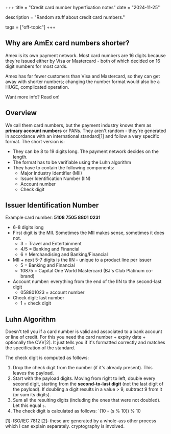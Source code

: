 
+++
title = "Credit card number hyperfixation notes"
date = "2024-11-25"

description = "Random stuff about credit card numbers."

tags = ["off-topic"]
+++

## Why are AmEx card numbers shorter?

Amex is its own payment network. Most card numbers are 16 digits because they're issued either by Visa or Mastercard - both of which decided on 16 digit numbers for most cards.

Amex has far fewer customers than Visa and Mastercard, so they can get away with shorter numbers; changing the number format would also be a HUGE, complicated operation. 

Want more info? Read on!

## Overview

We call them card numbers, but the payment industry knows them as **primary account numbers** or PANs. They aren't random - they're generated in accordance with an international standard[1] and follow a very specific format. The short version is:

* They can be 8 to 19 digits long. The payment network decides on the length. 
* The format has to be verifiable using the Luhn algorithm
* They have to contain the following components:
	* Major Industry Identifier (MII) 
	* Issuer Identification Number (IIN)
	* Account number
	* Check digit

## Issuer Identification Number

Example card number: **5108 7505 8801 0231**

* 6-8 digits long
* First digit is the MII. Sometimes the MII makes sense, sometimes it does not.
	* 3 = Travel and Entertainment
	* 4/5 = Banking and Financial
	* 6 = Merchandising and Banking/Financial
* MII + next 5-7 digits is the IIN - unique to a product line per issuer
	* 5 = Banking and Financial
	* 10875 = Capital One World Mastercard (BJ's Club Platinum co-brand)
* Account number: everything from the end of the IIN to the second-last digit
	* 058801023 = account number
* Check digit: last number
	* 1 = check digit

## Luhn Algorithm

Doesn't tell you if a card number is valid and associated to a bank account or line of credit. For this you need the card number + expiry date + optionally the CVV[2]. It just tells you if it's formatted correctly and matches the specification of the standard.

The check digit is computed as follows:

1. Drop the check digit from the number (if it's already present). This leaves the payload.
2. Start with the payload digits. Moving from right to left, double every second digit, starting from the **second-to-last digit** (not the last digit of the payload). If doubling a digit results in a value > 9, subtract 9 from it (or sum its digits).
3. Sum all the resulting digits (including the ones that were not doubled). Let this equal `s`.
4. The check digit is calculated as follows: `(10 - (s % 10)) % 10

[1]: ISO/IEC 7812
[2]: these are generated by a whole-ass other process which I can explain separately. cryptography is involved.
